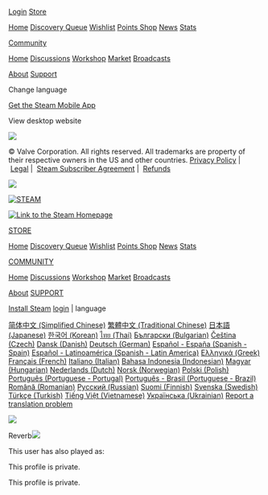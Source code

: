 [Login](https://steamcommunity.com/login/home/?goto=id%2Freverb256%2F) [Store](https://store.steampowered.com/)

[Home](https://store.steampowered.com/) [Discovery Queue](https://store.steampowered.com/explore/) [Wishlist](https://steamcommunity.com/my/wishlist/) [Points Shop](https://store.steampowered.com/points/shop/) [News](https://store.steampowered.com/news/) [Stats](https://store.steampowered.com/stats/)

[Community](https://steamcommunity.com/)

[Home](https://steamcommunity.com/) [Discussions](https://steamcommunity.com/discussions/) [Workshop](https://steamcommunity.com/workshop/) [Market](https://steamcommunity.com/market/) [Broadcasts](https://steamcommunity.com/?subsection=broadcasts)

[About](https://store.steampowered.com/about/) [Support](https://help.steampowered.com/en/)

Change language

[Get the Steam Mobile App](https://store.steampowered.com/mobile)

View desktop website

![](https://community.cloudflare.steamstatic.com/public/shared/images/responsive/logo_valve_footer.png)

© Valve Corporation. All rights reserved. All trademarks are property of their respective owners in the US and other countries. [Privacy Policy](https://store.steampowered.com/privacy_agreement/)
\|  [Legal](http://www.valvesoftware.com/legal.htm)
\|  [Steam Subscriber Agreement](https://store.steampowered.com/subscriber_agreement/)
\|  [Refunds](https://store.steampowered.com/steam_refunds/)

![](https://community.cloudflare.steamstatic.com/public/shared/images/responsive/header_menu_hamburger.png)

[![STEAM](https://community.cloudflare.steamstatic.com/public/shared/images/responsive/header_logo.png)](https://store.steampowered.com/)

[![Link to the Steam Homepage](https://community.cloudflare.steamstatic.com/public/shared/images/header/logo_steam.svg?t=962016)](https://store.steampowered.com/)

[STORE](https://store.steampowered.com/)

[Home](https://store.steampowered.com/) [Discovery Queue](https://store.steampowered.com/explore/) [Wishlist](https://steamcommunity.com/my/wishlist/) [Points Shop](https://store.steampowered.com/points/shop/) [News](https://store.steampowered.com/news/) [Stats](https://store.steampowered.com/stats/)

[COMMUNITY](https://steamcommunity.com/)

[Home](https://steamcommunity.com/) [Discussions](https://steamcommunity.com/discussions/) [Workshop](https://steamcommunity.com/workshop/) [Market](https://steamcommunity.com/market/) [Broadcasts](https://steamcommunity.com/?subsection=broadcasts)

[About](https://store.steampowered.com/about/) [SUPPORT](https://help.steampowered.com/en/)

[Install Steam](https://store.steampowered.com/about/) [login](https://steamcommunity.com/login/home/?goto=id%2Freverb256%2F)
\|
language

[简体中文 (Simplified Chinese)](https://steamcommunity.com/id/reverb256/?l=schinese) [繁體中文 (Traditional Chinese)](https://steamcommunity.com/id/reverb256/?l=tchinese) [日本語 (Japanese)](https://steamcommunity.com/id/reverb256/?l=japanese) [한국어 (Korean)](https://steamcommunity.com/id/reverb256/?l=koreana) [ไทย (Thai)](https://steamcommunity.com/id/reverb256/?l=thai) [Български (Bulgarian)](https://steamcommunity.com/id/reverb256/?l=bulgarian) [Čeština (Czech)](https://steamcommunity.com/id/reverb256/?l=czech) [Dansk (Danish)](https://steamcommunity.com/id/reverb256/?l=danish) [Deutsch (German)](https://steamcommunity.com/id/reverb256/?l=german) [Español - España (Spanish - Spain)](https://steamcommunity.com/id/reverb256/?l=spanish) [Español - Latinoamérica (Spanish - Latin America)](https://steamcommunity.com/id/reverb256/?l=latam) [Ελληνικά (Greek)](https://steamcommunity.com/id/reverb256/?l=greek) [Français (French)](https://steamcommunity.com/id/reverb256/?l=french) [Italiano (Italian)](https://steamcommunity.com/id/reverb256/?l=italian) [Bahasa Indonesia (Indonesian)](https://steamcommunity.com/id/reverb256/?l=indonesian) [Magyar (Hungarian)](https://steamcommunity.com/id/reverb256/?l=hungarian) [Nederlands (Dutch)](https://steamcommunity.com/id/reverb256/?l=dutch) [Norsk (Norwegian)](https://steamcommunity.com/id/reverb256/?l=norwegian) [Polski (Polish)](https://steamcommunity.com/id/reverb256/?l=polish) [Português (Portuguese - Portugal)](https://steamcommunity.com/id/reverb256/?l=portuguese) [Português - Brasil (Portuguese - Brazil)](https://steamcommunity.com/id/reverb256/?l=brazilian) [Română (Romanian)](https://steamcommunity.com/id/reverb256/?l=romanian) [Русский (Russian)](https://steamcommunity.com/id/reverb256/?l=russian) [Suomi (Finnish)](https://steamcommunity.com/id/reverb256/?l=finnish) [Svenska (Swedish)](https://steamcommunity.com/id/reverb256/?l=swedish) [Türkçe (Turkish)](https://steamcommunity.com/id/reverb256/?l=turkish) [Tiếng Việt (Vietnamese)](https://steamcommunity.com/id/reverb256/?l=vietnamese) [Українська (Ukrainian)](https://steamcommunity.com/id/reverb256/?l=ukrainian) [Report a translation problem](https://www.valvesoftware.com/en/contact?contact-person=Translation%20Team%20Feedback)

![](https://avatars.cloudflare.steamstatic.com/82e0d624f68ae9231b40c0a048b1766457bbe64a_full.jpg)

Reverb![](https://community.cloudflare.steamstatic.com/public/images/skin_1/arrowDn9x5.gif)

This user has also played as:

This profile is private.

This profile is private.